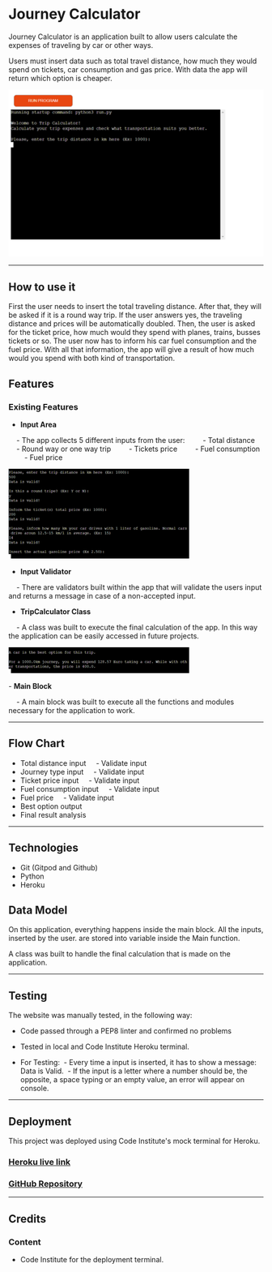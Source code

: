 # __Journey Calculator__

Journey Calculator is an application built to allow users calculate the expenses of traveling by car or other ways.

Users must insert data such as total travel distance, how much they would spend on tickets, car consumption and gas price. With data the app will return which option is cheaper.

![Desktop View](images/main.png)

----

## __How to use it__

First the user needs to insert the total traveling distance. After that, they will be asked if it is a round way trip. If the user answers yes, the traveling distance and prices will be automatically doubled. Then, the user is asked for the ticket price, how much would they spend with planes, trains, busses tickets or so. The user now has to inform his car fuel consumption and the fuel price. With all that information, the app will give a result of how much would you spend with both kind of transportation.

## __Features__

### __Existing Features__

- __Input Area__

    - The app collects 5 different inputs from the user:
        - Total distance
        - Round way or one way trip
        - Tickets price
        - Fuel consumption
        - Fuel price 

![Input Area](images/input.png)

- __Input Validator__

    - There are validators built within the app that will validate the users input and returns a message in case of a non-accepted input. 
    

- __TripCalculator Class__

    - A class was built to execute the final calculation of the app. In this way the application can be easily accessed in future projects. 

![Final Result](images/result.png)

- __Main Block__

    - A main block was built to execute all the functions and modules necessary for the application to work.

----

## __Flow Chart__

- Total distance input
    - Validate input
- Journey type input
    - Validate input
- Ticket price input
    - Validate input
- Fuel consumption input
    - Validate input
- Fuel price
    - Validate input
- Best option output
- Final result analysis

----

## __Technologies__
- Git (Gitpod and Github)
- Python
- Heroku

## __Data Model__

On this application, everything happens inside the main block. All the inputs, inserted by the user. are stored into variable inside the Main function.

A class was built to handle the final calculation that is made on the application.

----

## __Testing__

The website was manually tested, in the following way:
- Code passed through a PEP8 linter and confirmed no problems
- Tested in local and Code Institute Heroku terminal.

- For Testing:
 - Every time a input is inserted, it has to show a message: Data is Valid.
 - If the input is a letter where a number should be, the opposite, a space typing or an empty value, an error will appear on console.
----

## __Deployment__

This project was deployed using Code Institute's mock terminal for Heroku.

### [Heroku live link](https://journey-calculator.herokuapp.com/)

### [GitHub Repository](https://github.com/Vepp1/journey-calculator)
----

## __Credits__

### __Content__ 

- Code Institute for the deployment terminal.